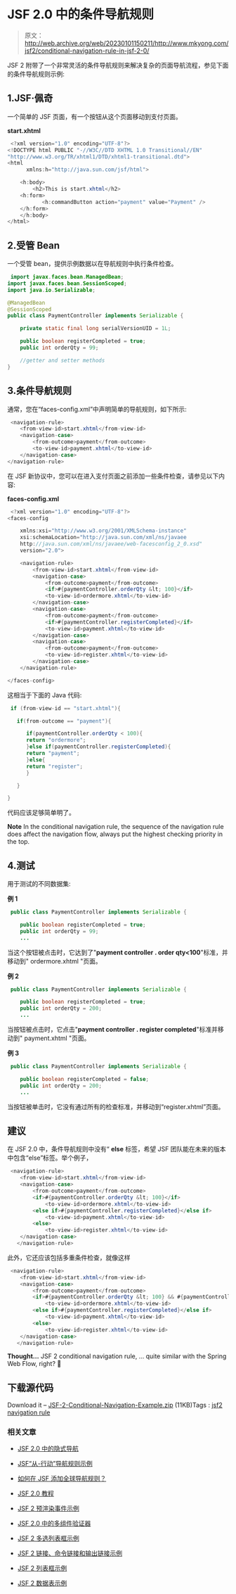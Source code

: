 # JSF 2.0 中的条件导航规则

> 原文：<http://web.archive.org/web/20230101150211/http://www.mkyong.com/jsf2/conditional-navigation-rule-in-jsf-2-0/>

JSF 2 附带了一个非常灵活的条件导航规则来解决复杂的页面导航流程，参见下面的条件导航规则示例:

## 1.JSF·佩奇

一个简单的 JSF 页面，有一个按钮从这个页面移动到支付页面。

**start.xhtml**

```java
 <?xml version="1.0" encoding="UTF-8"?>
<!DOCTYPE html PUBLIC "-//W3C//DTD XHTML 1.0 Transitional//EN" 
"http://www.w3.org/TR/xhtml1/DTD/xhtml1-transitional.dtd">
<html    
      xmlns:h="http://java.sun.com/jsf/html">

    <h:body>
    	<h2>This is start.xhtml</h2>
	<h:form>
    	   <h:commandButton action="payment" value="Payment" />
	</h:form>
    </h:body>
</html> 
```

## 2.受管 Bean

一个受管 bean，提供示例数据以在导航规则中执行条件检查。

```java
 import javax.faces.bean.ManagedBean;
import javax.faces.bean.SessionScoped; 
import java.io.Serializable;

@ManagedBean
@SessionScoped
public class PaymentController implements Serializable {

	private static final long serialVersionUID = 1L;

	public boolean registerCompleted = true;
	public int orderQty = 99;

	//getter and setter methods
} 
```

## 3.条件导航规则

通常，您在“faces-config.xml”中声明简单的导航规则，如下所示:

```java
 <navigation-rule>
	<from-view-id>start.xhtml</from-view-id>
	<navigation-case>
		<from-outcome>payment</from-outcome>
		<to-view-id>payment.xhtml</to-view-id>
	</navigation-case>
</navigation-rule> 
```

在 JSF 新协议中，您可以在进入支付页面之前添加一些条件检查，请参见以下内容:

**faces-config.xml**

```java
 <?xml version="1.0" encoding="UTF-8"?>
<faces-config

    xmlns:xsi="http://www.w3.org/2001/XMLSchema-instance"
    xsi:schemaLocation="http://java.sun.com/xml/ns/javaee 
    http://java.sun.com/xml/ns/javaee/web-facesconfig_2_0.xsd"
    version="2.0">

	<navigation-rule>
		<from-view-id>start.xhtml</from-view-id>
		<navigation-case>
			<from-outcome>payment</from-outcome>
			<if>#{paymentController.orderQty &lt; 100}</if>
			<to-view-id>ordermore.xhtml</to-view-id>
		</navigation-case>
		<navigation-case>
			<from-outcome>payment</from-outcome>
			<if>#{paymentController.registerCompleted}</if>
			<to-view-id>payment.xhtml</to-view-id>
		</navigation-case>
		<navigation-case>
			<from-outcome>payment</from-outcome>
			<to-view-id>register.xhtml</to-view-id>
		</navigation-case>
	</navigation-rule>

</faces-config> 
```

这相当于下面的 Java 代码:

```java
 if (from-view-id == "start.xhtml"){

   if(from-outcome == "payment"){

      if(paymentController.orderQty < 100){
	  return "ordermore";
      }else if(paymentController.registerCompleted){
	  return "payment";
      }else{
	  return "register";
      }

   }

} 
```

代码应该足够简单明了。

**Note**
In the conditional navigation rule, the sequence of the navigation rule does affect the navigation flow, always put the highest checking priority in the top.

## 4.测试

用于测试的不同数据集:

**例 1**

```java
 public class PaymentController implements Serializable {

	public boolean registerCompleted = true;
	public int orderQty = 99;
	... 
```

当这个按钮被点击时，它达到了"**payment controller . order qty<100**"标准，并移动到" ordermore.xhtml "页面。

**例 2**

```java
 public class PaymentController implements Serializable {

	public boolean registerCompleted = true;
	public int orderQty = 200;
	... 
```

当按钮被点击时，它点击"**payment controller . register completed**"标准并移动到" payment.xhtml "页面。

**例 3**

```java
 public class PaymentController implements Serializable {

	public boolean registerCompleted = false;
	public int orderQty = 200;
	... 
```

当按钮被单击时，它没有通过所有的检查标准，并移动到“register.xhtml”页面。

## 建议

在 JSF 2.0 中，条件导航规则中没有“ **else** 标签，希望 JSF 团队能在未来的版本中包含“else”标签。举个例子，

```java
 <navigation-rule>
	<from-view-id>start.xhtml</from-view-id>
	<navigation-case>
		<from-outcome>payment</from-outcome>
		<if>#{paymentController.orderQty &lt; 100}</if>
			<to-view-id>ordermore.xhtml</to-view-id>
		<else if>#{paymentController.registerCompleted}</else if>
			<to-view-id>payment.xhtml</to-view-id>
		<else>
			<to-view-id>register.xhtml</to-view-id>
	</navigation-case>
   </navigation-rule> 
```

此外，它还应该包括多重条件检查，就像这样

```java
 <navigation-rule>
	<from-view-id>start.xhtml</from-view-id>
	<navigation-case>
		<from-outcome>payment</from-outcome>
		<if>#{paymentController.orderQty &lt; 100} && #{paymentController.xxx}</if>
			<to-view-id>ordermore.xhtml</to-view-id>
		<else if>#{paymentController.registerCompleted}</else if>
			<to-view-id>payment.xhtml</to-view-id>
		<else>
			<to-view-id>register.xhtml</to-view-id>
	</navigation-case>
   </navigation-rule> 
```

**Thought…**
JSF 2 conditional navigation rule, … quite similar with the Spring Web Flow, right? 🙂

## 下载源代码

Download it – [JSF-2-Conditional-Navigation-Example.zip](http://web.archive.org/web/20201127022901/http://www.mkyong.com/wp-content/uploads/2010/09/JSF-2-Conditional-Navigation-Example.zip) (11KB)Tags : [jsf2](http://web.archive.org/web/20201127022901/https://mkyong.com/tag/jsf2/) [navigation rule](http://web.archive.org/web/20201127022901/https://mkyong.com/tag/navigation-rule/)<input type="hidden" id="mkyong-current-postId" value="7061">

### 相关文章

*   [JSF 2.0 中的隐式导航](/web/20201127022901/https://www.mkyong.com/jsf2/implicit-navigation-in-jsf-2-0/)
*   [JSF“从-行动”导航规则示例](/web/20201127022901/https://www.mkyong.com/jsf2/jsf-form-action-navigation-rule-example/)
*   [如何在 JSF 添加全球导航规则？](/web/20201127022901/https://www.mkyong.com/jsf2/how-to-add-a-global-navigation-rule-in-jsf/)
*   [JSF 2.0 教程](/web/20201127022901/https://www.mkyong.com/tutorials/jsf-2-0-tutorials/)
*   [JSF 2 预渲染事件示例](/web/20201127022901/https://www.mkyong.com/jsf2/jsf-2-prerenderviewevent-example/)

*   [JSF 2.0 中的多组件验证器](/web/20201127022901/https://www.mkyong.com/jsf2/multi-components-validator-in-jsf-2-0/)
*   [JSF 2 多选列表框示例](/web/20201127022901/https://www.mkyong.com/jsf2/jsf-2-multiple-select-listbox-example/)
*   [JSF 2 链接、命令链接和输出链接示例](/web/20201127022901/https://www.mkyong.com/jsf2/jsf-2-link-commandlink-and-outputlink-example/)
*   [JSF 2 列表框示例](/web/20201127022901/https://www.mkyong.com/jsf2/jsf-2-listbox-example/)
*   [JSF 2 数据表示例](/web/20201127022901/https://www.mkyong.com/jsf2/jsf-2-datatable-example/)